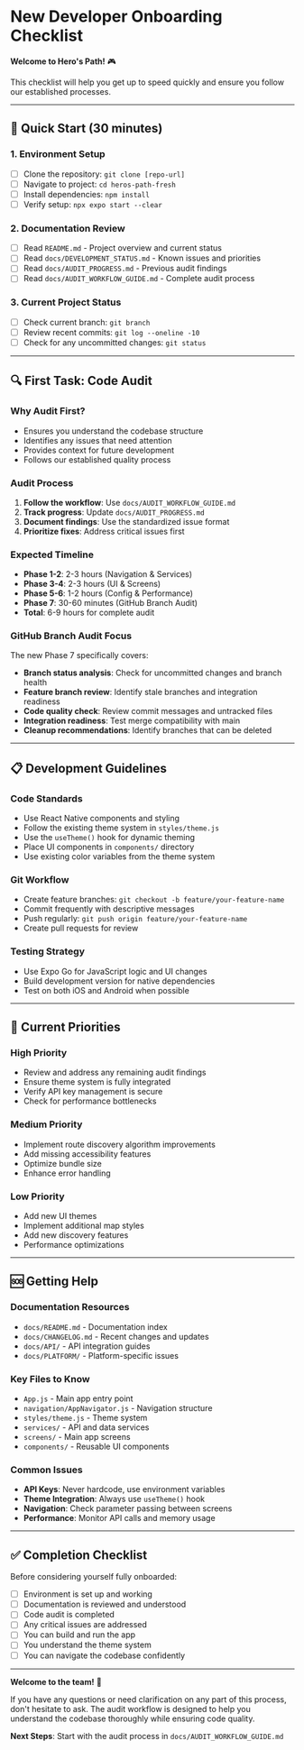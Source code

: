 # New Developer Onboarding Checklist

**Welcome to Hero's Path!** 🎮

This checklist will help you get up to speed quickly and ensure you follow our established processes.

---

## **🚀 Quick Start (30 minutes)**

### **1. Environment Setup**
- [ ] Clone the repository: `git clone [repo-url]`
- [ ] Navigate to project: `cd heros-path-fresh`
- [ ] Install dependencies: `npm install`
- [ ] Verify setup: `npx expo start --clear`

### **2. Documentation Review**
- [ ] Read `README.md` - Project overview and current status
- [ ] Read `docs/DEVELOPMENT_STATUS.md` - Known issues and priorities
- [ ] Read `docs/AUDIT_PROGRESS.md` - Previous audit findings
- [ ] Read `docs/AUDIT_WORKFLOW_GUIDE.md` - Complete audit process

### **3. Current Project Status**
- [ ] Check current branch: `git branch`
- [ ] Review recent commits: `git log --oneline -10`
- [ ] Check for any uncommitted changes: `git status`

---

## **🔍 First Task: Code Audit**

### **Why Audit First?**
- Ensures you understand the codebase structure
- Identifies any issues that need attention
- Provides context for future development
- Follows our established quality process

### **Audit Process**
1. **Follow the workflow**: Use `docs/AUDIT_WORKFLOW_GUIDE.md`
2. **Track progress**: Update `docs/AUDIT_PROGRESS.md`
3. **Document findings**: Use the standardized issue format
4. **Prioritize fixes**: Address critical issues first

### **Expected Timeline**
- **Phase 1-2**: 2-3 hours (Navigation & Services)
- **Phase 3-4**: 2-3 hours (UI & Screens)
- **Phase 5-6**: 1-2 hours (Config & Performance)
- **Phase 7**: 30-60 minutes (GitHub Branch Audit)
- **Total**: 6-9 hours for complete audit

### **GitHub Branch Audit Focus**
The new Phase 7 specifically covers:
- **Branch status analysis**: Check for uncommitted changes and branch health
- **Feature branch review**: Identify stale branches and integration readiness
- **Code quality check**: Review commit messages and untracked files
- **Integration readiness**: Test merge compatibility with main
- **Cleanup recommendations**: Identify branches that can be deleted

---

## **📋 Development Guidelines**

### **Code Standards**
- Use React Native components and styling
- Follow the existing theme system in `styles/theme.js`
- Use the `useTheme()` hook for dynamic theming
- Place UI components in `components/` directory
- Use existing color variables from the theme system

### **Git Workflow**
- Create feature branches: `git checkout -b feature/your-feature-name`
- Commit frequently with descriptive messages
- Push regularly: `git push origin feature/your-feature-name`
- Create pull requests for review

### **Testing Strategy**
- Use Expo Go for JavaScript logic and UI changes
- Build development version for native dependencies
- Test on both iOS and Android when possible

---

## **🎯 Current Priorities**

### **High Priority**
- Review and address any remaining audit findings
- Ensure theme system is fully integrated
- Verify API key management is secure
- Check for performance bottlenecks

### **Medium Priority**
- Implement route discovery algorithm improvements
- Add missing accessibility features
- Optimize bundle size
- Enhance error handling

### **Low Priority**
- Add new UI themes
- Implement additional map styles
- Add new discovery features
- Performance optimizations

---

## **🆘 Getting Help**

### **Documentation Resources**
- `docs/README.md` - Documentation index
- `docs/CHANGELOG.md` - Recent changes and updates
- `docs/API/` - API integration guides
- `docs/PLATFORM/` - Platform-specific issues

### **Key Files to Know**
- `App.js` - Main app entry point
- `navigation/AppNavigator.js` - Navigation structure
- `styles/theme.js` - Theme system
- `services/` - API and data services
- `screens/` - Main app screens
- `components/` - Reusable UI components

### **Common Issues**
- **API Keys**: Never hardcode, use environment variables
- **Theme Integration**: Always use `useTheme()` hook
- **Navigation**: Check parameter passing between screens
- **Performance**: Monitor API calls and memory usage

---

## **✅ Completion Checklist**

Before considering yourself fully onboarded:

- [ ] Environment is set up and working
- [ ] Documentation is reviewed and understood
- [ ] Code audit is completed
- [ ] Any critical issues are addressed
- [ ] You can build and run the app
- [ ] You understand the theme system
- [ ] You can navigate the codebase confidently

---

**Welcome to the team!** 🎉

If you have any questions or need clarification on any part of this process, don't hesitate to ask. The audit workflow is designed to help you understand the codebase thoroughly while ensuring code quality.

**Next Steps**: Start with the audit process in `docs/AUDIT_WORKFLOW_GUIDE.md` 
